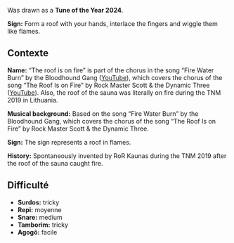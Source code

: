 Was drawn as a **Tune of the Year 2024**.

**Sign:** Form a roof with your hands, interlace the fingers and wiggle them
like flames.

## Contexte

**Name:** “The roof is on fire” is part of the chorus in the song “Fire Water
Burn” by the Bloodhound Gang
([YouTube](https://www.youtube.com/watch?v=Adgx9wt63NY)), which covers the
chorus of the song “The Roof Is on Fire” by Rock Master Scott & the Dynamic
Three ([YouTube](https://youtu.be/-Vv_LwwwpmU?t=263)). Also, the roof of the
sauna was literally on fire during the TNM 2019 in Lithuania.

**Musical background:** Based on the song “Fire Water Burn” by the Bloodhound
Gang, which covers the chorus of the song “The Roof Is on Fire” by Rock Master
Scott & the Dynamic Three.

**Sign:** The sign represents a roof in flames.

**History:** Spontaneously invented by RoR Kaunas during the TNM 2019 after the
roof of the sauna caught fire.

## Difficulté

* **Surdos:** tricky
* **Repi:** moyenne
* **Snare:** medium
* **Tamborim:** tricky
* **Agogô:** facile
